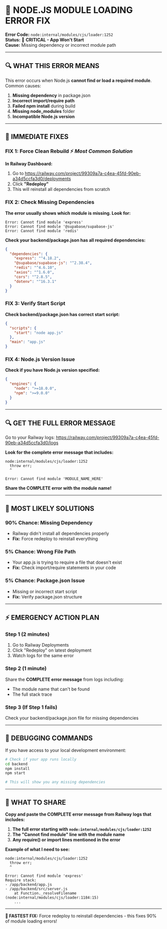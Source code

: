 # 🚨 NODE.JS MODULE LOADING ERROR FIX

**Error Code:** `node:internal/modules/cjs/loader:1252`  
**Status:** 🔴 **CRITICAL - App Won't Start**  
**Cause:** Missing dependency or incorrect module path

---

## 🔍 **WHAT THIS ERROR MEANS**

This error occurs when Node.js **cannot find or load a required module**. Common causes:

1. **Missing dependency** in package.json
2. **Incorrect import/require path**
3. **Failed npm install** during build
4. **Missing node_modules** folder
5. **Incompatible Node.js version**

---

## 🚨 **IMMEDIATE FIXES**

### **FIX 1: Force Clean Rebuild** ⚡ *Most Common Solution*

**In Railway Dashboard:**
1. Go to https://railway.com/project/99309a7a-c4ea-45fd-90eb-a34d5ccfa3d0/deployments
2. Click **"Redeploy"** 
3. This will reinstall all dependencies from scratch

### **FIX 2: Check Missing Dependencies**

**The error usually shows which module is missing. Look for:**
```
Error: Cannot find module 'express'
Error: Cannot find module '@supabase/supabase-js'
Error: Cannot find module 'redis'
```

**Check your backend/package.json has all required dependencies:**
```json
{
  "dependencies": {
    "express": "^4.18.2",
    "@supabase/supabase-js": "^2.38.4",
    "redis": "^4.6.10",
    "axios": "^1.6.0",
    "cors": "^2.8.5",
    "dotenv": "^16.3.1"
  }
}
```

### **FIX 3: Verify Start Script**

**Check backend/package.json has correct start script:**
```json
{
  "scripts": {
    "start": "node app.js"
  },
  "main": "app.js"
}
```

### **FIX 4: Node.js Version Issue**

**Check if you have Node.js version specified:**
```json
{
  "engines": {
    "node": ">=18.0.0",
    "npm": ">=9.0.0"
  }
}
```

---

## 🔍 **GET THE FULL ERROR MESSAGE**

Go to your Railway logs: https://railway.com/project/99309a7a-c4ea-45fd-90eb-a34d5ccfa3d0/logs

**Look for the complete error message that includes:**
```
node:internal/modules/cjs/loader:1252
  throw err;
  ^

Error: Cannot find module 'MODULE_NAME_HERE'
```

**Share the COMPLETE error with the module name!**

---

## 🎯 **MOST LIKELY SOLUTIONS**

### **90% Chance: Missing Dependency**
- Railway didn't install all dependencies properly
- **Fix:** Force redeploy to reinstall everything

### **5% Chance: Wrong File Path**
- Your app.js is trying to require a file that doesn't exist
- **Fix:** Check import/require statements in your code

### **5% Chance: Package.json Issue**
- Missing or incorrect start script
- **Fix:** Verify package.json structure

---

## ⚡ **EMERGENCY ACTION PLAN**

### **Step 1** (2 minutes)
1. Go to Railway Deployments
2. Click "Redeploy" on latest deployment
3. Watch logs for the same error

### **Step 2** (1 minute)  
Share the **COMPLETE error message** from logs including:
- The module name that can't be found
- The full stack trace

### **Step 3** (If Step 1 fails)
Check your backend/package.json file for missing dependencies

---

## 🔧 **DEBUGGING COMMANDS**

If you have access to your local development environment:

```bash
# Check if your app runs locally
cd backend
npm install
npm start

# This will show you any missing dependencies
```

---

## 💬 **WHAT TO SHARE**

**Copy and paste the COMPLETE error message from Railway logs that includes:**

1. **The full error starting with `node:internal/modules/cjs/loader:1252`**
2. **The "Cannot find module" line with the module name**
3. **Any require() or import lines mentioned in the error**

**Example of what I need to see:**
```
node:internal/modules/cjs/loader:1252
  throw err;
  ^

Error: Cannot find module 'express'
Require stack:
- /app/backend/app.js
- /app/backend/src/server.js
    at Function._resolveFilename (node:internal/modules/cjs/loader:1184:15)
    ...
```

---

**🎯 FASTEST FIX:** Force redeploy to reinstall dependencies - this fixes 90% of module loading errors!